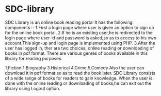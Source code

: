 # SDC-library

SDC Library is an online book reading portal It has the following components :-
1.First a login page where user is given an option to sign up for the online book portal,
2.If he is an existing user,he is redirected to the login page where user-id and password is asked,so as to access to his own account.This sign-up and login page is implemented using PHP.
3.After the user has logged in, ther are two choices, online reading or downloading of books in pdf format.
There are various genres of books available in this library for reading purposes.

1.Fiction
1.Biography
3.Historical
4.Crime
5.Comedy
Also the user can download it in pdf format so as to read the book later.
SDC Library consists of a wide range of books for readers to gain knowledge.
When the user is done with the online reading or downloading of books,he can exit out the library using Logout option.

